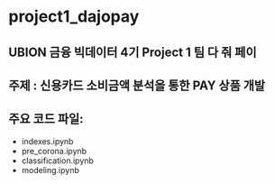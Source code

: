 # project1_dajopay
## UBION 금융 빅데이터 4기 Project 1 팀 다 줘 페이
## 주제 : 신용카드 소비금액 분석을 통한 PAY 상품 개발

## 주요 코드 파일:
- indexes.ipynb
- pre_corona.ipynb
- classification.ipynb
- modeling.ipynb
